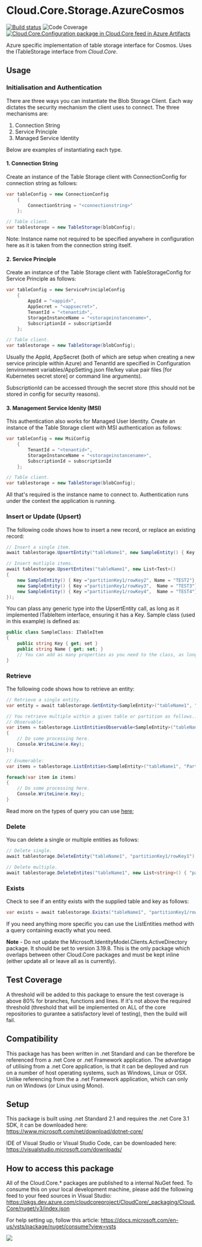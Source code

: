 # **Cloud.Core.Storage.AzureCosmos** 
[![Build status](https://dev.azure.com/cloudcoreproject/CloudCore/_apis/build/status/Cloud.Core%20Packages/Cloud.Core.Storage.AzureCosmos_Package)](https://dev.azure.com/cloudcoreproject/CloudCore/_build/latest?definitionId=0)
![Code Coverage](https://cloud1core.blob.core.windows.net/codecoveragebadges/Cloud.Core.Storage.AzureCosmos-LineCoverage.png) 
[![Cloud.Core.Configuration package in Cloud.Core feed in Azure Artifacts](https://feeds.dev.azure.com/cloudcoreproject/dfc5e3d0-a562-46fe-8070-7901ac8e64a0/_apis/public/Packaging/Feeds/8949198b-5c74-42af-9d30-e8c462acada6/Packages/e71ddf20-f66a-45da-b672-c32798cf1e51/Badge)](https://dev.azure.com/cloudcoreproject/CloudCore/_packaging?_a=package&feed=8949198b-5c74-42af-9d30-e8c462acada6&package=e71ddf20-f66a-45da-b672-c32798cf1e51&preferRelease=true)


<div id="description">

Azure specific implementation of table storage interface for Cosmos.  Uses the ITableStorage interface from _Cloud.Core_.

</div>

## **Usage**

### Initialisation and Authentication

There are three ways you can instantiate the Blob Storage Client.  Each way dictates the security mechanism the client uses to connect.  The three mechanisms are:

1. Connection String
2. Service Principle
3. Managed Service Identity

Below are examples of instantiating each type.

#### 1. Connection String
Create an instance of the Table Storage client with ConnectionConfig for connection string as follows:

```csharp
var tableConfig = new ConnectionConfig
    {
        ConnectionString = "<connectionstring>"
    };

// Table client.
var tablestorage = new TableStorage(blobConfig);	
```
Note: Instance name not required to be specified anywhere in configuration here as it is taken from the connection string itself.

#### 2. Service Principle
Create an instance of the Table Storage client with TableStorageConfig for Service Principle as follows:

```csharp
var tableConfig = new ServicePrincipleConfig
    {
        AppId = "<appid>",
        AppSecret = "<appsecret>",
        TenantId = "<tenantid>",
        StorageInstanceName = "<storageinstancename>",
        SubscriptionId = subscriptionId
    };

// Table client.
var tablestorage = new TableStorage(blobConfig);	
```

Usually the AppId, AppSecret (both of which are setup when creating a new service principle within Azure) and TenantId are specified in 
Configuration (environment variables/AppSetting.json file/key value pair files [for Kubernetes secret store] or command line arguments).

SubscriptionId can be accessed through the secret store (this should not be stored in config for security reasons).

#### 3. Management Service Idenity (MSI) 
This authentication also works for Managed User Identity.  Create an instance of the Table Storage client with MSI authentication as follows:

```csharp
var tableConfig = new MsiConfig
    {
        TenantId = "<tenantid>",
        StorageInstanceName = "<storageinstancename>",
        SubscriptionId = subscriptionId
    };

// Table client.
var tablestorage = new TableStorage(blobConfig);	
```

All that's required is the instance name to connect to.  Authentication runs under the context the application is running.

### Insert or Update (Upsert)
The following code shows how to insert a new record, or replace an existing record:

```csharp
// Insert a single item.
await tablestorage.UpsertEntity("tableName1", new SampleEntity() { Key ="partitionKey1/rowKey1", Name = "TEST1" });

// Insert mutliple items.
await tablestorage.UpsertEntites("tableName1", new List<Test>()
{
    new SampleEntity() { Key ="partitionKey1/rowKey2", Name = "TEST2"},
    new SampleEntity() { Key ="partitionKey1/rowKey3",  Name = "TEST3"},
    new SampleEntity() { Key ="partitionKey1/rowKey4",  Name = "TEST4"},
});
```

You can plass any generic type into the UpsertEntity call, as long as it implemented ITableItem interface, ensuring it has a Key.  Sample class (used in this example) is defined as:

```csharp
public class SampleClass: ITableItem 
{
    public string Key { get; set }
    public string Name { get; set; }
    // You can add as many properties as you need to the class, as long as it has ITableItem, that's all that is needed.
}
```

### Retrieve
The following code shows how to retrieve an entity:

```csharp
// Retrieve a single entity.
var entity = await tablestorage.GetEntity<SampleEntity>("tableName1", "partitionKey1/rowKey1");

// You retrieve multiple within a given table or partition as follows...
// Observable:
var items = tablestorage.ListEntitiesObservable<SampleEntity>("tableName1", "PartitionKey eq 'partitionKey1'").Subscribe(e =>
{
    // Do some processing here.
    Console.WriteLine(e.Key);
});

// Enumerable:
var items = tablestorage.ListEntities<SampleEntity>("tableName1", "PartitionKey eq 'partitionKey1'");

foreach(var item in items)
{
    // Do some processing here.
    Console.WriteLine(e.Key);
}
```
Read more on the types of query you can use [here](https://docs.microsoft.com/en-us/dotnet/api/microsoft.windowsazure.storage.table.tablequery?view=azure-dotnet);

### Delete
You can delete a single or multiple entities as follows:

```csharp
// Delete single.
await tablestorage.DeleteEntity("tableName1", "partitionKey1/rowKey1");

// Delete multiple.
await tablestorage.DeleteEntites("tableName1", new List<string>() { "partitionKey1/rowKey1", "partitionKey1/rowKey2", "partitionKey1/rowKey3" })
```


### Exists
Check to see if an entity exists with the supplied table and key as follows:

```csharp
var exists = await tablestorage.Exists("tableName1", "partitionKey1/rowKey1");
```

If you need anything more specific you can use the ListEntities method with a query containing exactly what you need.




**Note** - Do not update the Microsoft.IdentityModel.Clients.ActiveDirectory package.  It should be set to version 3.19.8.  This is the only package which overlaps between other Cloud.Core packages and must be kept inline (either update all or leave all as is currently).


## Test Coverage
A threshold will be added to this package to ensure the test coverage is above 80% for branches, functions and lines.  If it's not above the required threshold 
(threshold that will be implemented on ALL of the core repositories to gurantee a satisfactory level of testing), then the build will fail.

## Compatibility
This package has has been written in .net Standard and can be therefore be referenced from a .net Core or .net Framework application. The advantage of utilising from a .net Core application, 
is that it can be deployed and run on a number of host operating systems, such as Windows, Linux or OSX.  Unlike referencing from the a .net Framework application, which can only run on 
Windows (or Linux using Mono).
 
## Setup
This package is built using .net Standard 2.1 and requires the .net Core 3.1 SDK, it can be downloaded here: 
https://www.microsoft.com/net/download/dotnet-core/

IDE of Visual Studio or Visual Studio Code, can be downloaded here:
https://visualstudio.microsoft.com/downloads/

## How to access this package
All of the Cloud.Core.* packages are published to a internal NuGet feed.  To consume this on your local development machine, please add the following feed to your feed sources in Visual Studio:
https://pkgs.dev.azure.com/cloudcoreproject/CloudCore/_packaging/Cloud.Core/nuget/v3/index.json
 
For help setting up, follow this article: https://docs.microsoft.com/en-us/vsts/package/nuget/consume?view=vsts


<img src="https://cloud1core.blob.core.windows.net/icons/cloud_core_small.PNG" />
